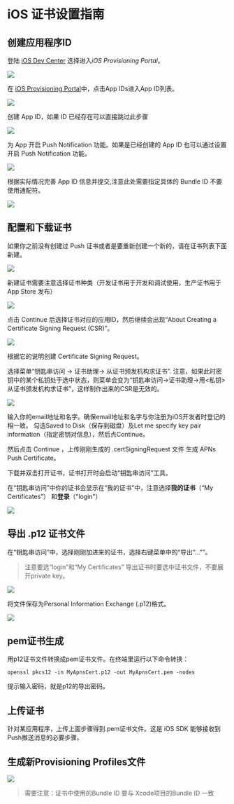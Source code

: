 # iOS 证书设置指南 #

## 创建应用程序ID ##

登陆 [iOS Dev Center](https://developer.apple.com/devcenter/ios/index.action) 选择进入*iOS Provisioning Portal*。

![](./img/login.png)

在 [iOS Provisioning Portal](https://developer.apple.com/ios/manage/overview/index.action)中，点击App IDs进入App ID列表。

![](./img/appid.png)

创建 App ID，如果 ID 已经存在可以直接跳过此步骤


![](./img/appid2.png)

为 App 开启 Push Notification 功能。如果是已经创建的 App ID 也可以通过设置开启 Push Notification 功能。

![](./img/appservice.png)

根据实际情况完善 App ID 信息并提交,注意此处需要指定具体的 Bundle ID 不要使用通配符。

![](./img/appid3.png)

## 配置和下载证书 ##

如果你之前没有创建过 Push 证书或者是要重新创建一个新的，请在证书列表下面新建。

![](./img/cer0.png)

新建证书需要注意选择证书种类（开发证书用于开发和调试使用，生产证书用于 App Store 发布）

![](./img/cer1.png)

点击 Continue 后选择证书对应的应用ID，然后继续会出现“About Creating a Certificate Signing Request (CSR)”。


![](./img/cer2.png)

根据它的说明创建 Certificate Signing Request。

选择菜单“钥匙串访问 -> 证书助理-> 从证书颁发机构求证书”.
注意，如果此时密钥中的某个私钥处于选中状态，则菜单会变为“钥匙串访问->证书助理->用<私钥>从证书颁发机构求证书”，这样制作出来的CSR是无效的。


![](./img/keychain_create.png)

输入你的email地址和名字。确保email地址和名字与你注册为iOS开发者时登记的相一致。
勾选Saved to Disk（保存到磁盘）及Let me specify key pair information（指定密钥对信息），然后点Continue。

然后点击 Continue ，上传刚刚生成的 .certSigningRequest 文件 生成 APNs Push  Certificate。

下载并双击打开证书，证书打开时会启动“钥匙串访问”工具。

在“钥匙串访问”中你的证书会显示在“我的证书”中，注意选择**我的证书**（“My Certificates”） 和**登录**（"login"）

![](./img/keychain.png)

## 导出 .p12 证书文件 ##

在“钥匙串访问”中，选择刚刚加进来的证书，选择右键菜单中的“导出“...””。

>注意要选“login”和“My Certificates” 导出证书时要选中证书文件，不要展开private key。

![](./img/export_p12.png)

将文件保存为Personal Information Exchange (.p12)格式。


![](./img/export_filename.png)

## pem证书生成 ##

用p12证书文件转换成pem证书文件。在终端里运行以下命令转换：

    openssl pkcs12 -in MyApnsCert.p12 -out MyApnsCert.pem -nodes
提示输入密码，就是p12的导出密码。


## 上传证书 ##

针对某应用程序，上传上面步骤得到.pem证书文件。这是 iOS SDK 能够接收到Push推送消息的必要步骤。


## 生成新Provisioning Profiles文件 ##
![](./img/provisoning.png)


> 需要注意：证书中使用的Bundle ID 要与 Xcode项目的Bundle ID 一致